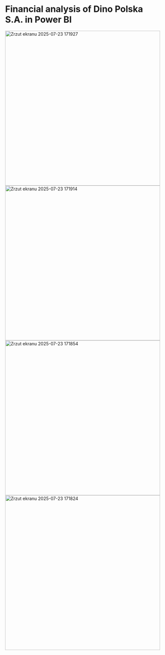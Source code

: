 # Financial analysis of Dino Polska S.A. in Power BI
<img width="500" height="500" alt="Zrzut ekranu 2025-07-23 171927" src="https://github.com/user-attachments/assets/05cae89a-c8f5-4624-bd41-5c773d78fb68" />
<img width="500" height="500" alt="Zrzut ekranu 2025-07-23 171914" src="https://github.com/user-attachments/assets/5df54f3e-7b92-4b98-a15d-0181661ae767" />
<img width="500" height="500" alt="Zrzut ekranu 2025-07-23 171854" src="https://github.com/user-attachments/assets/75002c4d-d1e0-45ad-ae9c-897f1b90a197" />
<img width="500" height="500" alt="Zrzut ekranu 2025-07-23 171824" src="https://github.com/user-attachments/assets/63d50d2f-dc20-4dd6-a44c-dc5621acb855" />
